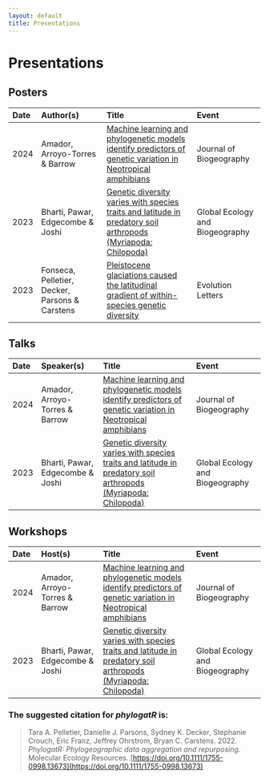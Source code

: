 ```yaml
---
layout: default
title: Presentations
---
```


# Presentations

## Posters

| Date  | Author(s)  | Title  | Event |
|:---- | :-----  | :-----  | :----- |
| 2024 | Amador, Arroyo-Torres & Barrow | [Machine learning and phylogenetic models identify predictors of genetic variation in Neotropical amphibians](https://doi.org/10.1111/jbi.14795) | Journal of Biogeography  |
| 2023 | Bharti, Pawar, Edgecombe & Joshi | [Genetic diversity varies with species traits and latitude in predatory soil arthropods (Myriapoda: Chilopoda)](https://dx.doi.org/10.1111/geb.13709) | Global Ecology and Biogeography |
| 2023 | Fonseca, Pelletier, Decker, Parsons & Carstens | [Pleistocene glaciations caused the latitudinal gradient of within-species genetic diversity](https://doi.org/10.1093/evlett/qrad030) |Evolution Letters |

## Talks

| Date  | Speaker(s)  | Title  | Event |
|:---- | :-----  | :-----  | :----- |
| 2024 | Amador, Arroyo-Torres & Barrow | [Machine learning and phylogenetic models identify predictors of genetic variation in Neotropical amphibians](https://doi.org/10.1111/jbi.14795) | Journal of Biogeography  |
| 2023 | Bharti, Pawar, Edgecombe & Joshi | [Genetic diversity varies with species traits and latitude in predatory soil arthropods (Myriapoda: Chilopoda)](https://dx.doi.org/10.1111/geb.13709) | Global Ecology and Biogeography |

## Workshops

| Date  | Host(s)  | Title  | Event |
|:---- | :-----  | :-----  | :----- |
| 2024 | Amador, Arroyo-Torres & Barrow | [Machine learning and phylogenetic models identify predictors of genetic variation in Neotropical amphibians](https://doi.org/10.1111/jbi.14795) | Journal of Biogeography  |
| 2023 | Bharti, Pawar, Edgecombe & Joshi | [Genetic diversity varies with species traits and latitude in predatory soil arthropods (Myriapoda: Chilopoda)](https://dx.doi.org/10.1111/geb.13709) | Global Ecology and Biogeography |


### The suggested citation for *phylogatR* is:
>Tara A. Pelletier, Danielle J. Parsons, Sydney K. Decker, Stephanie Crouch, Eric Franz, Jeffrey Ohrstrom, Bryan C. Carstens. 2022. *PhylogatR: Phylogeographic data aggregation and repurposing*. Molecular Ecology Resources. [https://doi.org/10.1111/1755-0998.13673](https://doi.org/10.1111/1755-0998.13673)
